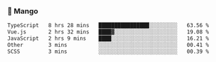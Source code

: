 ### 🥭 Mango

<!--START_SECTION:waka-->

```txt
TypeScript   8 hrs 28 mins   ████████████████░░░░░░░░░   63.56 %
Vue.js       2 hrs 32 mins   ████▓░░░░░░░░░░░░░░░░░░░░   19.08 %
JavaScript   2 hrs 9 mins    ████░░░░░░░░░░░░░░░░░░░░░   16.21 %
Other        3 mins          ░░░░░░░░░░░░░░░░░░░░░░░░░   00.41 %
SCSS         3 mins          ░░░░░░░░░░░░░░░░░░░░░░░░░   00.39 %
```

<!--END_SECTION:waka-->
